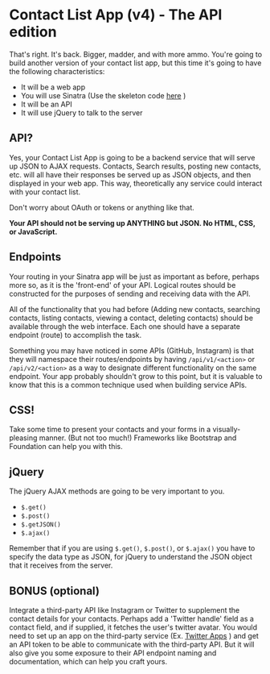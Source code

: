 # Contact List App (v4) - The API edition

That's right. It's back. Bigger, madder, and with more ammo. You're going to build another version of your contact list app, but this time it's going to have the following characteristics:

* It will be a web app
* You will use Sinatra (Use the skeleton code [here](https://github.com/lighthouse-labs/sinatra-skeleton) )
* It will be an API
* It will use jQuery to talk to the server

## API?

Yes, your Contact List App is going to be a backend service that will serve up JSON to AJAX requests. Contacts, Search results, posting new contacts, etc. will all have their responses be served up as JSON objects, and then displayed in your web app. This way, theoretically any service could interact with your contact list. 

Don't worry about OAuth or tokens or anything like that. 

**Your API should not be serving up ANYTHING but JSON. No HTML, CSS, or JavaScript.**

## Endpoints

Your routing in your Sinatra app will be just as important as before, perhaps more so, as it is the 'front-end' of your API. Logical routes should be constructed for the purposes of sending and receiving data with the API. 

All of the functionality that you had before (Adding new contacts, searching contacts, listing contacts, viewing a contact, deleting contacts) should be available through the web interface. Each one should have a separate endpoint (route) to accomplish the task. 

Something you may have noticed in some APIs (GitHub, Instagram) is that they will namespace their routes/endpoints by having `/api/v1/<action>` or `/api/v2/<action>` as a way to designate different functionality on the same endpoint. Your app probably shouldn't grow to this point, but it is valuable to know that this is a common technique used when building service APIs.

## CSS!

Take some time to present your contacts and your forms in a visually-pleasing manner. (But not too much!) Frameworks like Bootstrap and Foundation can help you with this. 

## jQuery

The jQuery AJAX methods are going to be very important to you.

* `$.get()`
* `$.post()`
* `$.getJSON()`
* `$.ajax()`

Remember that if you are using `$.get()`, `$.post()`, or `$.ajax()` you have to specify the data type as JSON, for jQuery to understand the JSON object that it receives from the server. 

## BONUS (optional)

Integrate a third-party API like Instagram or Twitter to supplement the contact details for your contacts. Perhaps add a 'Twitter handle' field as a contact field, and if supplied, it fetches the user's twitter avatar. You would need to set up an app on the third-party service (Ex. [Twitter Apps](https://apps.twitter.com) ) and get an API token to be able to communicate with the third-party API. But it will also give you some exposure to their API endpoint naming and documentation, which can help you craft yours.

